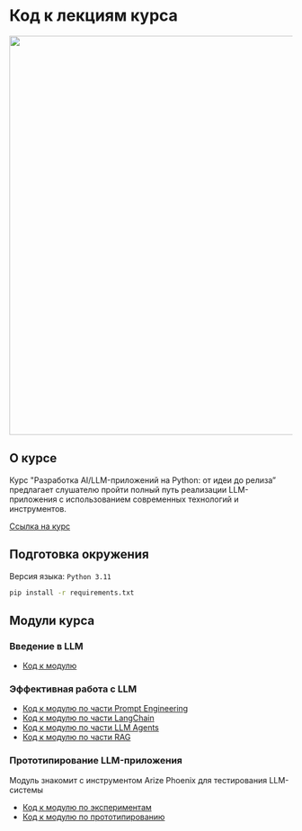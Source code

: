 # Код к лекциям курса

<img src="https://github.com/user-attachments/assets/13e7a4ad-aa00-489c-9958-f7302807f783" width="710" />

## О курсе
Курс "Разработка AI/LLM-приложений на Python: от идеи до релиза” предлагает слушателю пройти 
полный путь реализации LLM-приложения с использованием современных технологий и инструментов.

[Ссылка на курс](https://stepik.org/course/215591/promo)

## Подготовка окружения
Версия языка: `Python 3.11`
```bash
pip install -r requirements.txt
```

## Модули курса

### Введение в LLM

- [Код к модулю](/modules/01_LLM_INTRO)

### Эффективная работа с LLM
- [Код к модулю по части Prompt Engineering](/modules/02_LLM_PROMPTING)
- [Код к модулю по части LangChain](/modules/03_LANGCHAIN)
- [Код к модулю по части LLM Agents](/modules/04_LLM_AGENTS)
- [Код к модулю по части RAG](/modules/05_RAG)

### Прототипирование LLM-приложения
Модуль знакомит с инструментом Arize Phoenix для тестирования LLM-системы

- [Код к модулю по экспериментам](/modules/06_EXPERIMENTS)
- [Код к модулю по прототипированию](/modules/07_CHAINLIT_PROTOTYPE)
